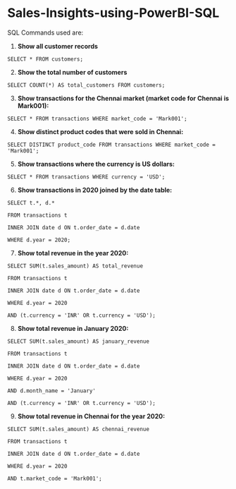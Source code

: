 # Sales-Insights-using-PowerBI-SQL

SQL Commands used are:

1. **Show all customer records**

`SELECT * FROM customers;`

2. **Show the total number of customers**

`SELECT COUNT(*) AS total_customers FROM customers;`

3. **Show transactions for the Chennai market (market code for Chennai is Mark001):**

`SELECT * FROM transactions WHERE market_code = 'Mark001';`

4. **Show distinct product codes that were sold in Chennai:**

`SELECT DISTINCT product_code FROM transactions WHERE market_code = 'Mark001';`

5. **Show transactions where the currency is US dollars:**

`SELECT * FROM transactions WHERE currency = 'USD';`

6. **Show transactions in 2020 joined by the date table:**

`SELECT t.*, d.*`

`FROM transactions t`

`INNER JOIN date d ON t.order_date = d.date`

`WHERE d.year = 2020;`

7. **Show total revenue in the year 2020:**

`SELECT SUM(t.sales_amount) AS total_revenue`

`FROM transactions t`

`INNER JOIN date d ON t.order_date = d.date`

`WHERE d.year = 2020`

`AND (t.currency = 'INR' OR t.currency = 'USD');`

8. **Show total revenue in January 2020:**

`SELECT SUM(t.sales_amount) AS january_revenue`

`FROM transactions t`

`INNER JOIN date d ON t.order_date = d.date`

`WHERE d.year = 2020`

`AND d.month_name = 'January'`

`AND (t.currency = 'INR' OR t.currency = 'USD');`

9. **Show total revenue in Chennai for the year 2020:**

`SELECT SUM(t.sales_amount) AS chennai_revenue`

`FROM transactions t`

`INNER JOIN date d ON t.order_date = d.date`

`WHERE d.year = 2020`

`AND t.market_code = 'Mark001';`
